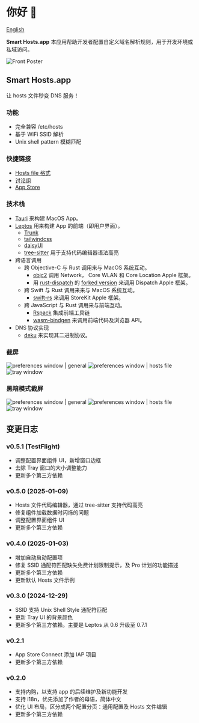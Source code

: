 # 你好 👋

[English](./README.md)

**Smart Hosts.app** 本应用帮助开发者配置自定义域名解析规则，用于开发环境或私域访问。

![Front Poster](./Poster.zh.png)

## Smart Hosts.app

让 hosts 文件秒变 DNS 服务！

### 功能

- 完全兼容 /etc/hosts
- 基于 WiFi SSID 解析
- Unix shell pattern 模糊匹配

### 快捷链接

- [Hosts file 格式](./Hosts.zh.md)
- [讨论组](https://github.com/orgs/Smart-Hosts/discussions)
- [App Store](https://apps.apple.com/us/app/smart-hosts/id6738317830)

### 技术栈

- [Tauri](https://github.com/tauri-apps/tauri) 来构建 MacOS App。
- [Leptos](https://github.com/leptos-rs/leptos)
  用来构建 App 的前端（即用户界面）。
  - [Trunk](https://github.com/trunk-rs/trunk)
  - [tailwindcss](https://github.com/tailwindlabs/tailwindcss)
  - [daisyUI](https://github.com/saadeghi/daisyui)
  - [tree-sitter](https://github.com/tree-sitter/tree-sitter) 用于支持代码编辑器语法高亮
- 跨语言调用
  - 跨 Objective-C 与 Rust 调用来与 MacOS 系统互动。
    - [objc2](https://github.com/madsmtm/objc2) 调用 Network，
      Core WLAN 和 Core Location Apple 框架。
    - 用 [rust-dispatch](https://github.com/SSheldon/rust-dispatch) 的 [forked version](https://github.com/turbocool3r/rust-dispatch)
      来调用 Dispatch Apple 框架。
  - 跨 Swift 与 Rust 调用来来与 MacOS 系统互动。
    - [swift-rs](swift-rs)
      来调用 StoreKit Apple 框架。
  - 跨 JavaScript 与 Rust 调用来与前端互动。
    - [Rspack](https://github.com/web-infra-dev/rspack) 集成前端工具链
    - [wasm-bindgen](https://github.com/rustwasm/wasm-bindgen) 来调用前端代码及浏览器 API。
- DNS 协议实现
  - [deku](https://github.com/sharksforarms/deku) 来实现其二进制协议。

### 截屏

![preferences window | general](./screenshots/PreferencesGeneral.zh.png)
![preferences window | hosts file](./screenshots/PreferencesHostsFile.zh.png)
![tray window](./screenshots/Tray.zh.png)

### 黑暗模式截屏

![preferences window | general](./screenshots_dark/PreferencesGeneral.zh.png)
![preferences window | hosts file](./screenshots_dark/PreferencesHostsFile.zh.png)
![tray window](./screenshots_dark/Tray.zh.png)

## 变更日志

### v0.5.1 (TestFlight)

- 调整配置界面组件 UI，新增窗口边框
- 去除 Tray 窗口的大小调整能力
- 更新多个第三方依赖

### v0.5.0 (2025-01-09)

- Hosts 文件代码编辑器，通过 tree-sitter 支持代码高亮
- 修复组件加载数据时闪烁的问题
- 调整配置界面组件 UI
- 更新多个第三方依赖

### v0.4.0 (2025-01-03)

- 增加自动启动配置项
- 修复 SSID 通配符匹配缺失免费计划限制提示，及 Pro 计划的功能描述
- 更新多个第三方依赖
- 更新默认 Hosts 文件示例

### v0.3.0 (2024-12-29)

- SSID 支持 Unix Shell Style 通配符匹配
- 更新 Tray UI 的背景颜色
- 更新多个第三方依赖。主要是 Leptos 从 0.6 升级至 0.7.1

### v0.2.1

- App Store Connect 添加 IAP 项目
- 更新多个第三方依赖

### v0.2.0

- 支持内购，以支持 app 的后续维护及新功能开发
- 支持 i18n，优先添加了作者的母语，简体中文
- 优化 UI 布局，区分成两个配置分页：通用配置及 Hosts 文件编辑
- 更新多个第三方依赖
